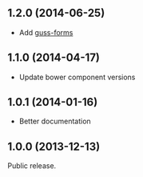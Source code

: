 ## 1.2.0 (2014-06-25)

- Add [guss-forms](https://github.com/guardian/guss-forms)

## 1.1.0 (2014-04-17)

- Update bower component versions

## 1.0.1 (2014-01-16)

- Better documentation

## 1.0.0 (2013-12-13)

Public release.
